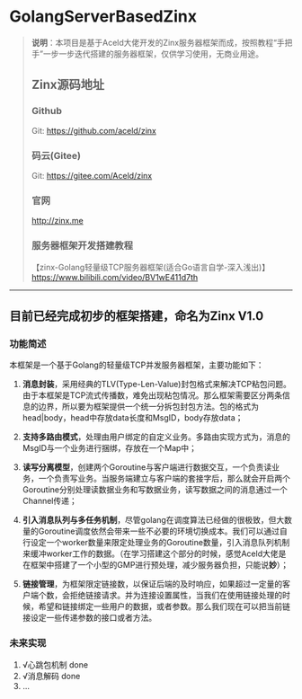 # GolangServerBasedZinx

> **说明**：本项目是基于Aceld大佬开发的Zinx服务器框架而成，按照教程“手把手”一步一步迭代搭建的服务器框架，仅供学习使用，无商业用途。
> ## Zinx源码地址
> ### Github
> Git: https://github.com/aceld/zinx
> ### 码云(Gitee)
> Git: https://gitee.com/Aceld/zinx
> ### 官网
> http://zinx.me
> ### 服务器框架开发搭建教程
> 【zinx-Golang轻量级TCP服务器框架(适合Go语言自学-深入浅出)】 
> https://www.bilibili.com/video/BV1wE411d7th

---
## 目前已经完成初步的框架搭建，命名为Zinx V1.0
### 功能简述

本框架是一个基于Golang的轻量级TCP并发服务器框架，主要功能如下：

1. **消息封装**，采用经典的TLV(Type-Len-Value)封包格式来解决TCP粘包问题。由于本框架是TCP流式传播数，难免出现粘包情况。那么框架需要区分两条信息的边界，所以要为框架提供一个统一分拆包封包方法。包的格式为head|body，head中存放data长度和MsgID，body存放data；

2. **支持多路由模式**，处理由用户绑定的自定义业务。多路由实现方式为，消息的MsgID与一个业务进行捆绑，存放在一个Map中；

3. **读写分离模型**，创建两个Goroutine与客户端进行数据交互，一个负责读业务，一个负责写业务。当服务端建立与客户端的套接字后，那么就会开启两个Goroutine分别处理读数据业务和写数据业务，读写数据之间的消息通过一个Channel传递；

4. **引入消息队列与多任务机制**，尽管golang在调度算法已经做的很极致，但大数量的Goroutine调度依然会带来一些不必要的环境切换成本。我们可以通过自行设定一个worker数量来限定处理业务的Goroutine数量，引入消息队列机制来缓冲worker工作的数据。（在学习搭建这个部分的时候，感觉Aceld大佬是在框架中搭建了一个小型的GMP进行预处理，减少服务器负担，只能说**妙**）；

5. **链接管理**，为框架限定链接数，以保证后端的及时响应，如果超过一定量的客户端个数，会拒绝链接请求。并为连接设置属性，当我们在使用链接处理的时候，希望和链接绑定一些用户的数据，或者参数。那么我们现在可以把当前链接设定一些传递参数的接口或者方法。

### 未来实现
1. √心跳包机制 done
2. √消息解码 done
3. ...

